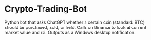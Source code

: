 # Crypto-Trading-Bot

Python bot that asks ChatGPT whether a certain coin (standard: BTC) should be purchased, sold, or held. Calls on Binance to look at current market value and rsi. Outputs as a Windows desktop notification.
